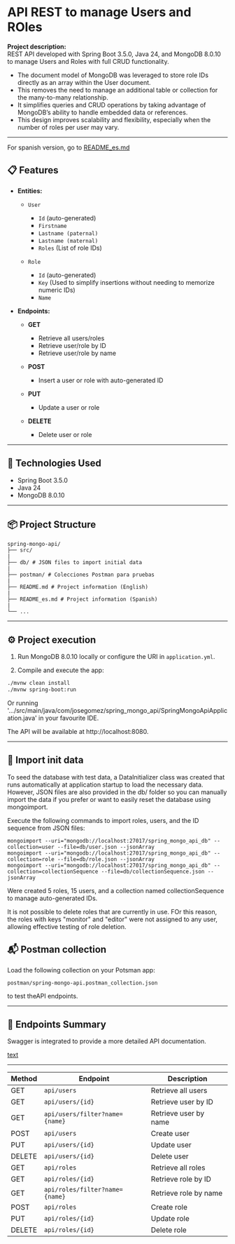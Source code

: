 # API REST to manage Users and ROles

**Project description:**  
 REST API developed with Spring Boot 3.5.0, Java 24, and MongoDB 8.0.10 to manage Users and Roles with full CRUD functionality.

- The document model of MongoDB was leveraged to store role IDs directly as an array within the User document.
- This removes the need to manage an additional table or collection for the many-to-many relationship.
- It simplifies queries and CRUD operations by taking advantage of MongoDB’s ability to handle embedded data or references.
- This design improves scalability and flexibility, especially when the number of roles per user may vary.
---

For spanish version, go to [README_es.md](README_es.md)

## 📋 Features

- **Entities:**
  - `User`  
    - `Id` (auto-generated)  
    - `Firstname`  
    - `Lastname (paternal)`  
    - `Lastname (maternal)`  
    - `Roles` (List of role IDs)

  - `Role`  
    - `Id` (auto-generated)  
    - `Key` (Used to simplify insertions without needing to memorize numeric IDs)  
    - `Name`  

- **Endpoints:**
  - **GET**  
    - Retrieve all users/roles
    - Retrieve user/role by ID
    - Retrieve user/role by name

  - **POST**  
    - Insert a user or role with auto-generated ID  

  - **PUT**  
    - Update a user or role  

  - **DELETE**  
    - Delete user or role  

---

## 🚀 Technologies Used

- Spring Boot 3.5.0  
- Java 24  
- MongoDB 8.0.10  

---

## 📦 Project Structure
```
spring-mongo-api/
├── src/
|
├── db/ # JSON files to import initial data
|
├── postman/ # Colecciones Postman para pruebas
|
├── README.md # Project information (English)
|
├── README_es.md # Project information (Spanish)
|
└── ...
```

---

## ⚙️ Project execution

1. Run MongoDB 8.0.10 locally or configure the URI in `application.yml`.

2. Compile and execute the app:
```bash
./mvnw clean install
./mvnw spring-boot:run

```
Or running '.../src/main/java/com/josegomez/spring_mongo_api/SpringMongoApiApplication.java' in your favourite IDE.

The API will be available at http://localhost:8080.

---

## 🧪 Import init data

To seed the database with test data, a DataInitializer class was created that runs automatically at application startup to load the necessary data. However, JSON files are also provided in the db/ folder so you can manually import the data if you prefer or want to easily reset the database using mongoimport.

Execute the following commands to import roles, users, and the ID sequence from JSON files:

```
mongoimport --uri="mongodb://localhost:27017/spring_mongo_api_db" --collection=user --file=db/user.json --jsonArray
mongoimport --uri="mongodb://localhost:27017/spring_mongo_api_db" --collection=role --file=db/role.json --jsonArray
mongoimport --uri="mongodb://localhost:27017/spring_mongo_api_db" --collection=collectionSequence --file=db/collectionSequence.json --jsonArray
```

Were created 5 roles, 15 users, and a collection named collectionSequence to manage auto-generated IDs.

It is not possible to delete roles that are currently in use. FOr this reason, the roles with keys "monitor" and "editor" were not assigned to any user, allowing effective testing of role deletion.

## 📬 Postman collection

Load the following collection on your Potsman app:

`postman/spring-mongo-api.postman_collection.json`

to test theAPI endpoints.

---

## 📌 Endpoints Summary

Swagger is integrated to provide a more detailed API documentation.  

[text](http://localhost:8080/swagger-ui/index.html)

---
| Method | Endpoint                          | Description               |
| ------ | --------------------------------  | ------------------------- |
| GET    | `api/users`                       | Retrieve all users        |
| GET    | `api/users/{id}`                  | Retrieve user by ID       |
| GET    | `api/users/filter?name={name}`    | Retrieve user by name     |
| POST   | `api/users`                       | Create user               |
| PUT    | `api/users/{id}`                  | Update user               |
| DELETE | `api/users/{id}`                  | Delete user               |
| GET    | `api/roles`                       | Retrieve all roles        |
| GET    | `api/roles/{id}`                  | Retrieve role by ID       |
| GET    | `api/roles/filter?name={name}`    | Retrieve role by name     |
| POST   | `api/roles`                       | Create role               |
| PUT    | `api/roles/{id}`                  | Update role               |
| DELETE | `api/roles/{id}`                  | Delete role               |

